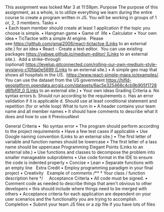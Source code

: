This assignment was locked Mar 3 at 11:59pm.
Purpose
The purpose of this assignment, as a whole, is to utilize everything we learn during the entire course to create a program written in JS.
You will be working in groups of 1 or, 2, 3 members.
Tasks
	•	
	•	Each team member should create at least 1 application if the topic you choose is simple.
	•	Hangman game
	•	Game of  life
	•	Calculator
	•	Your own idea
	•	TicTactoe with a simple AI engine.  Please see https://github.com/gmai2006/react-tictactoe (Links to an external site.) for an idea
	•	React - Create a text editor.  You can use existing packages https://yabwe.github.io/medium-editor/ (Links to an external site.).  Add a strike-through (optional) https://levelup.gitconnected.com/rolling-our-own-medium-style-wysiwyg-c10fda0e5699 (Links to an external site.)
	•	A simple geo map that shows all hospitals in the US.  https://www.react-simple-maps.io/examples/. You can use the dataset from the US government https://hifld-geoplatform.opendata.arcgis.com/datasets/6ac5e325468c4cb9b905f1728d6fbf0f_0 (Links to an external site.)
	•	Your own ideas
Grading Criteria
a. No syntax errors
b. Should run according to the requirements
c. Has an error validation if it is applicable
d. Should use at least conditional statement and repetition (for or while loop)
What to turn in
	•	A header contains your team name and all member names
	•	It should have comments to describe what it does and how to use it
PreviousNext


General Criteria
	•	 No syntax error
	•	The program should perform according to the project requirements
	•	Have a few test cases if applicable
	•	Use Google naming convention (Links to an external site.)
	•	The first letter of variable and function names should be lowercase
	•	The first letter of a lass name should be uppercase
Programming Elegant Points (Links to an external site.)
	•	Use functions and classes to decompose the problem into smaller manageable subproblems
	•	Use code format in the IDE to ensure the code is indented properly
	•	Concise
	•	Lean
	•	Separate functions with an empty line
 
Extra Credit
	•	Employ programming paradigm in your final project
	•	Creativity
 
Example of comments
/** * Your class / function description here */
 
 
Acceptance Criteria
	•	All code must be signed.
	•	Comment code as needed to describe things that aren't obvious to other developers
	•	this should include where things need to be merged with others
	•	Acceptance criteria for each application are dependent on your user scenarios and the functionality you are trying to accomplish.
Completion
	•	Submit your team JS files or a zip file if you have lots of files


